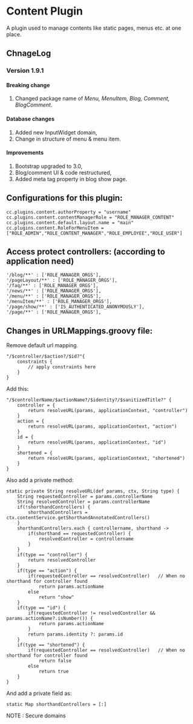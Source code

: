 # Content Plugin

A plugin used to manage contents like static pages, menus etc. at one place.

## ChnageLog

### Version 1.9.1

#### Breaking change

1. Changed package name of *Menu, MenuItem, Blog, Comment, BlogComment*.

#### Database changes

1. Added new InputWidget domain,
2. Change in structure of menu & menu item.

#### Improvements

1. Bootstrap upgraded to 3.0,
2. Blog/comment UI & code restructured,
3. Added meta tag property in blog show page.

## Configurations for this plugin:

    cc.plugins.content.authorProperty = "username"
    cc.plugins.content.contentManagerRole = "ROLE_MANAGER_CONTENT"
    cc.plugins.content.default.layout.name = "main"
    cc.plugins.content.RoleForMenuItem = ["ROLE_ADMIN","ROLE_CONTENT_MANAGER","ROLE_EMPLOYEE","ROLE_USER"]

## Access protect controllers: (according to application need)

    '/blog/**' : ['ROLE_MANAGER_ORGS'],
    '/pageLayout/**' : ['ROLE_MANAGER_ORGS'],
    '/faq/**' : ['ROLE_MANAGER_ORGS'],
    '/news/**' : ['ROLE_MANAGER_ORGS'],
    '/menu/**' : ['ROLE_MANAGER_ORGS'],
    '/menuItem/**' : ['ROLE_MANAGER_ORGS'],
    '/page/show/**' : ['IS_AUTHENTICATED_ANONYMOUSLY'],
    '/page/**' : ['ROLE_MANAGER_ORGS'],

## Changes in URLMappings.groovy file:

Remove default url mapping.

    "/$controller/$action?/$id?"{
        constraints {
            // apply constraints here
        }
    }

Add this:

    "/$controllerName/$actionName?/$identity?/$sanitizedTitle?" {
        controller = {
            return resolveURL(params, applicationContext, "controller")
        }
        action = {
            return resolveURL(params, applicationContext, "action")
        }
        id = {
            return resolveURL(params, applicationContext, "id")
        }
        shortened = {
            return resolveURL(params, applicationContext, "shortened")
        }
    }

Also add a private method:

    static private String resolveURL(def params, ctx, String type) {
        String requestedController = params.controllerName
        String resolvedController = params.controllerName
        if(!shorthandControllers) {
            shorthandControllers = ctx.contentService.getShorthandAnnotatedControllers()
        }
        shorthandControllers.each { controllername, shorthand ->
            if(shorthand == requestedController) {
                resolvedController = controllername
            }
        }
        if(type == "controller") {
            return resolvedController
        }
        if(type == "action") {
            if(requestedController == resolvedController)   // When no shorthand for controller found
                return params.actionName
            else
                return "show"
        }
        if(type == "id") {
            if(requestedController != resolvedController && params.actionName?.isNumber()) {
                return params.actionName
            }
            return params.identity ?: params.id
        }
        if(type == "shortened") {
            if(requestedController == resolvedController)   // When no shorthand for controller found
                return false
            else
                return true
        }
    }


And add a private field as:

    static Map shorthandControllers = [:]

NOTE : Secure domains

